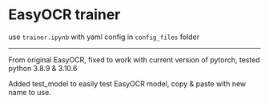 # EasyOCR trainer

use `trainer.ipynb` with yaml config in `config_files` folder

---

From original EasyOCR, fixed to work with current version of pytorch, tested python 3.8.9 & 3.10.6  

Added test_model to easily test EasyOCR model, copy & paste with new name to use. 